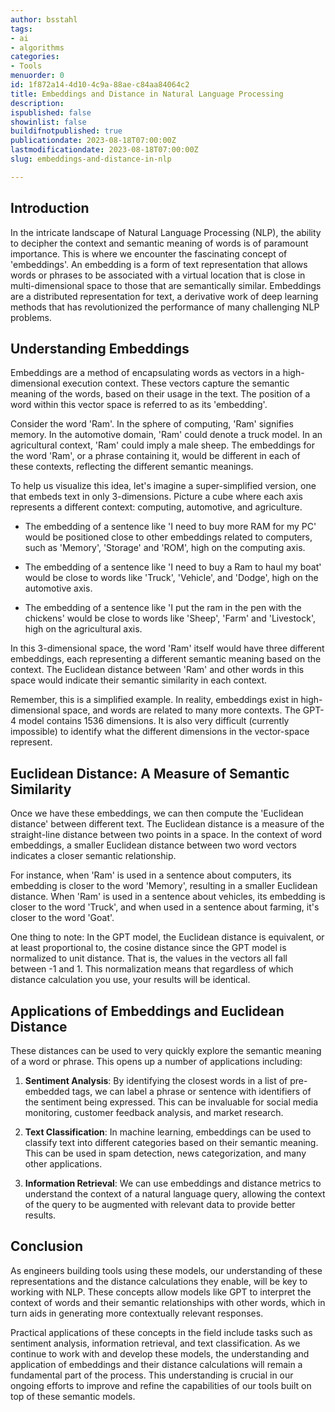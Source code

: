 ```yaml
---
author: bsstahl
tags:
- ai
- algorithms
categories:
- Tools
menuorder: 0
id: 1f872a14-4d10-4c9a-88ae-c84aa84064c2
title: Embeddings and Distance in Natural Language Processing
description: 
ispublished: false
showinlist: false
buildifnotpublished: true
publicationdate: 2023-08-18T07:00:00Z
lastmodificationdate: 2023-08-18T07:00:00Z
slug: embeddings-and-distance-in-nlp

---
```


## Introduction

In the intricate landscape of Natural Language Processing (NLP), the ability to decipher the context and semantic meaning of words is of paramount importance. This is where we encounter the fascinating concept of 'embeddings'. An embedding is a form of text representation that allows words or phrases to be associated with a virtual location that is close in multi-dimensional space to those that are semantically similar. Embeddings are a distributed representation for text, a derivative work of deep learning methods that has revolutionized the performance of many challenging NLP problems.

## Understanding Embeddings

Embeddings are a method of encapsulating words as vectors in a high-dimensional execution context. These vectors capture the semantic meaning of the words, based on their usage in the text. The position of a word within this vector space is referred to as its 'embedding'.

Consider the word 'Ram'. In the sphere of computing, 'Ram' signifies memory. In the automotive domain, 'Ram' could denote a truck model. In an agricultural context, 'Ram' could imply a male sheep. The embeddings for the word 'Ram', or a phrase containing it, would be different in each of these contexts, reflecting the different semantic meanings.

To help us visualize this idea, let's imagine a super-simplified version, one that embeds text in only 3-dimensions. Picture a cube where each axis represents a different context: computing, automotive, and agriculture.

* The embedding of a sentence like 'I need to buy more RAM for my PC' would be positioned close to other embeddings related to computers, such as 'Memory', 'Storage' and 'ROM', high on the computing axis.

* The embedding of a sentence like 'I need to buy a Ram to haul my boat' would be close to words like 'Truck', 'Vehicle', and 'Dodge', high on the automotive axis.

* The embedding of a sentence like 'I put the ram in the pen with the chickens' would be close to words like 'Sheep', 'Farm' and 'Livestock', high on the agricultural axis.

In this 3-dimensional space, the word 'Ram' itself would have three different embeddings, each representing a different semantic meaning based on the context. The Euclidean distance between 'Ram' and other words in this space would indicate their semantic similarity in each context.

Remember, this is a simplified example. In reality, embeddings exist in high-dimensional space, and words are related to many more contexts. The GPT-4 model contains 1536 dimensions. It is also very difficult (currently impossible) to identify what the different dimensions in the vector-space represent.

## Euclidean Distance: A Measure of Semantic Similarity

Once we have these embeddings, we can then compute the 'Euclidean distance' between different text. The Euclidean distance is a measure of the straight-line distance between two points in a space. In the context of word embeddings, a smaller Euclidean distance between two word vectors indicates a closer semantic relationship.

For instance, when 'Ram' is used in a sentence about computers, its embedding is closer to the word 'Memory', resulting in a smaller Euclidean distance. When 'Ram' is used in a sentence about vehicles, its embedding is closer to the word 'Truck', and when used in a sentence about farming, it's closer to the word 'Goat'.

One thing to note: In the GPT model, the Euclidean distance is equivalent, or at least proportional to, the cosine distance since the GPT model is normalized to unit distance. That is, the values in the vectors all fall between -1 and 1. This normalization means that regardless of which distance calculation you use, your results will be identical.

## Applications of Embeddings and Euclidean Distance

These distances can be used to very quickly explore the semantic meaning of a word or phrase. This opens up a number of applications including:

1. **Sentiment Analysis**: By identifying the closest words in a list of pre-embedded tags, we can label a phrase or sentence with identifiers of the sentiment being expressed. This can be invaluable for social media monitoring, customer feedback analysis, and market research.

2. **Text Classification**: In machine learning, embeddings can be used to classify text into different categories based on their semantic meaning. This can be used in spam detection, news categorization, and many other applications.

3. **Information Retrieval**: We can use embeddings and distance metrics to understand the context of a natural language query, allowing the context of the query to be augmented with relevant data to provide better results.

## Conclusion

As engineers building tools using these models, our understanding of these representations and the distance calculations they enable, will be key to working with NLP. These concepts allow models like GPT to interpret the context of words and their semantic relationships with other words, which in turn aids in generating more contextually relevant responses.

Practical applications of these concepts in the field include tasks such as sentiment analysis, information retrieval, and text classification. As we continue to work with and develop these models, the understanding and application of embeddings and their distance calculations will remain a fundamental part of the process. This understanding is crucial in our ongoing efforts to improve and refine the capabilities of our tools built on top of these semantic models.
